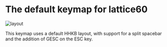 # The default keymap for lattice60

![layout](https://i.imgur.com/aW6PpmX.png)

This keymap uses a default HHKB layout, with support for a split spacebar and the addition of GESC on the ESC key.
